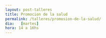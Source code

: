 ```yaml
---
layout: post-talleres
title: Promocion de la salud
permalink: /talleres/promosion-de-la-salud/
dia:   [martes]
hora: 14 a 16hs
---
```

